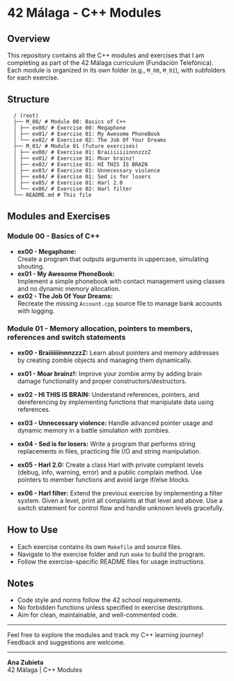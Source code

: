 # 42 Málaga - C++ Modules

## Overview
This repository contains all the C++ modules and exercises that I am completing as part of the 42 Málaga curriculum (Fundación Telefónica).  
Each module is organized in its own folder (e.g., `M_00`, `M_01`), with subfolders for each exercise.

## Structure
```
  / (root)
  ├── M_00/ # Module 00: Basics of C++
  │ ├── ex00/ # Exercise 00: Megaphone
  │ ├── ex01/ # Exercise 01: My Awesome PhoneBook
  │ └── ex02/ # Exercise 02: The Job Of Your Dreams
  ├── M_01/ # Module 01 (future exercises)
  │ ├── ex00/ # Exercise 01: BraiiiiiiinnnzzzZ
  │ ├── ex01/ # Exercise 01: Moar brainz!
  │ ├── ex02/ # Exercise 01: HI THIS IS BRAIN
  │ ├── ex03/ # Exercise 01: Unnecessary violence
  │ ├── ex04/ # Exercise 01: Sed is for losers
  │ ├── ex05/ # Exercise 01: Harl 2.0
  │ └── ex06/ # Exercise 02: Harl filter
  └── README.md # This file
```

## Modules and Exercises

### Module 00 - Basics of C++
- **ex00 - Megaphone:**  
  Create a program that outputs arguments in uppercase, simulating shouting.  
- **ex01 - My Awesome PhoneBook:**  
  Implement a simple phonebook with contact management using classes and no dynamic memory allocation.  
- **ex02 - The Job Of Your Dreams:**  
  Recreate the missing `Account.cpp` source file to manage bank accounts with logging.

### Module 01 - Memory allocation, pointers to members, references and switch statements
- **ex00 - BraiiiiiiinnnzzzZ:**
  Learn about pointers and memory addresses by creating zombie objects and managing them dynamically.

- **ex01 - Moar brainz!:**
  Improve your zombie army by adding brain damage functionality and proper constructors/destructors.

- **ex02 - HI THIS IS BRAIN:**
  Understand references, pointers, and dereferencing by implementing functions that manipulate data using references.

- **ex03 - Unnecessary violence:**
  Handle advanced pointer usage and dynamic memory in a battle simulation with zombies.

- **ex04 - Sed is for losers:**
  Write a program that performs string replacements in files, practicing file I/O and string manipulation.

- **ex05 - Harl 2.0:**
  Create a class Harl with private complaint levels (debug, info, warning, error) and a public complain method. Use pointers to member functions and avoid large if/else blocks.

- **ex06 - Harl filter:**
  Extend the previous exercise by implementing a filter system. Given a level, print all complaints at that level and above. Use a switch statement for control flow and handle unknown levels gracefully.

## How to Use
- Each exercise contains its own `Makefile` and source files.  
- Navigate to the exercise folder and run `make` to build the program.  
- Follow the exercise-specific README files for usage instructions.

## Notes
- Code style and norms follow the 42 school requirements.  
- No forbidden functions unless specified in exercise descriptions.  
- Aim for clean, maintainable, and well-commented code.

---

Feel free to explore the modules and track my C++ learning journey!  
Feedback and suggestions are welcome.

---

**Ana Zubieta**  
42 Málaga | C++ Modules  
